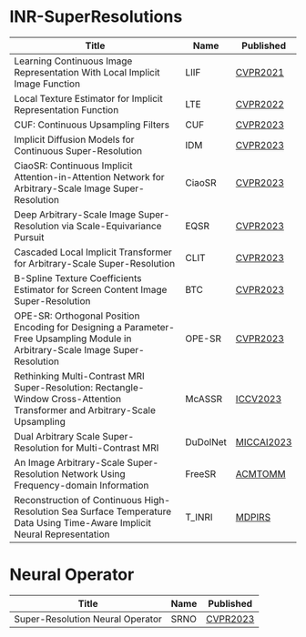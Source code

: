 # INR-SuperResolutions

| Title | Name | Published |
| --- | --- | --- |
| Learning Continuous Image Representation With Local Implicit Image Function | LIIF | [CVPR2021](https://openaccess.thecvf.com/content/CVPR2021/papers/Chen_Learning_Continuous_Image_Representation_With_Local_Implicit_Image_Function_CVPR_2021_paper.pdf) |
| Local Texture Estimator for Implicit Representation Function | LTE | [CVPR2022](https://openaccess.thecvf.com/content/CVPR2022/papers/Lee_Local_Texture_Estimator_for_Implicit_Representation_Function_CVPR_2022_paper.pdf) |
| CUF: Continuous Upsampling Filters | CUF | [CVPR2023](https://openaccess.thecvf.com/content/CVPR2023/papers/Vasconcelos_CUF_Continuous_Upsampling_Filters_CVPR_2023_paper.pdf) |
| Implicit Diffusion Models for Continuous Super-Resolution | IDM | [CVPR2023](https://openaccess.thecvf.com/content/CVPR2023/papers/Gao_Implicit_Diffusion_Models_for_Continuous_Super-Resolution_CVPR_2023_paper.pdf) |
| CiaoSR: Continuous Implicit Attention-in-Attention Network for Arbitrary-Scale Image Super-Resolution | CiaoSR | [CVPR2023](https://openaccess.thecvf.com/content/CVPR2023/papers/Cao_CiaoSR_Continuous_Implicit_Attention-in-Attention_Network_for_Arbitrary-Scale_Image_Super-Resolution_CVPR_2023_paper.pdf) |
| Deep Arbitrary-Scale Image Super-Resolution via Scale-Equivariance Pursuit | EQSR | [CVPR2023](https://openaccess.thecvf.com/content/CVPR2023/papers/Wang_Deep_Arbitrary-Scale_Image_Super-Resolution_via_Scale-Equivariance_Pursuit_CVPR_2023_paper.pdf) |
| Cascaded Local Implicit Transformer for Arbitrary-Scale Super-Resolution | CLIT | [CVPR2023](https://openaccess.thecvf.com/content/CVPR2023/papers/Chen_Cascaded_Local_Implicit_Transformer_for_Arbitrary-Scale_Super-Resolution_CVPR_2023_paper.pdf) |
| B-Spline Texture Coefficients Estimator for Screen Content Image Super-Resolution | BTC | [CVPR2023](https://openaccess.thecvf.com/content/CVPR2023/papers/Pak_B-Spline_Texture_Coefficients_Estimator_for_Screen_Content_Image_Super-Resolution_CVPR_2023_paper.pdf) |
| OPE-SR: Orthogonal Position Encoding for Designing a Parameter-Free Upsampling Module in Arbitrary-Scale Image Super-Resolution | OPE-SR | [CVPR2023](https://openaccess.thecvf.com/content/CVPR2023/papers/Song_OPE-SR_Orthogonal_Position_Encoding_for_Designing_a_Parameter-Free_Upsampling_Module_CVPR_2023_paper.pdf) | 
| Rethinking Multi-Contrast MRI Super-Resolution: Rectangle-Window Cross-Attention Transformer and Arbitrary-Scale Upsampling | McASSR | [ICCV2023](https://openaccess.thecvf.com/content/ICCV2023/papers/Li_Rethinking_Multi-Contrast_MRI_Super-Resolution_Rectangle-Window_Cross-Attention_Transformer_and_Arbitrary-Scale_Upsampling_ICCV_2023_paper.pdf) | 
| Dual Arbitrary Scale Super-Resolution for Multi-Contrast MRI | DuDolNet | [MICCAI2023](https://arxiv.org/pdf/2307.02334.pdf) |
| An Image Arbitrary-Scale Super-Resolution Network Using Frequency-domain Information | FreeSR | [ACMTOMM](https://arxiv.org/pdf/2212.04314.pdf) |
| Reconstruction of Continuous High-Resolution Sea Surface Temperature Data Using Time-Aware Implicit Neural Representation | T_INRI | [MDPIRS](https://www.mdpi.com/2072-4292/15/24/5646) |

# Neural Operator
| Title | Name | Published |
| --- | --- | --- |
| Super-Resolution Neural Operator | SRNO | [CVPR2023](https://openaccess.thecvf.com/content/CVPR2023/papers/Wei_Super-Resolution_Neural_Operator_CVPR_2023_paper.pdf) |
